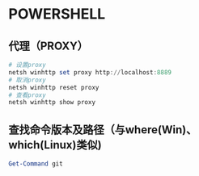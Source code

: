# POWERSHELL

## 代理（PROXY）

```powershell
# 设置proxy
netsh winhttp set proxy http://localhost:8889
# 取消proxy
netsh winhttp reset proxy
# 查看proxy
netsh winhttp show proxy
```

## 查找命令版本及路径（与where(Win)、which(Linux)类似)

```powershell
Get-Command git
```
